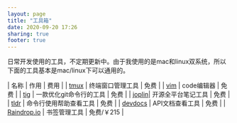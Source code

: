 ```yaml
---
layout: page
title: "工具箱"
date: 2020-09-20 17:26
sharing: true
footer: true
---
```


日常开发使用的工具，不定期更新中。由于我使用的是mac和linux双系统，所以下面的工具基本是mac/linux下可以通用的。

| 名称 | 作用 | 费用 |
| [tmux](http://tmux.github.io/) | 终端窗口管理工具 | 免费 |
| [vim](https://www.vim.org/) | code编辑器 | 免费 |
| [tig](https://jonas.github.io/tig/) | 一款优化git命令行的工具 | 免费 |
| [joplin](https://joplinapp.org/)| 开源全平台笔记工具 | 免费 |
| [tldr](https://github.com/tldr-pages/tldr) | 命令行使用帮助查看工具 | 免费 |
| [devdocs](https://devdocs.io/) | API文档查看工具 | 免费 |
| [Raindrop.io](https://raindrop.io/) | 书签管理工具 | 免费/￥215 |
